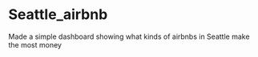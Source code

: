 # Seattle_airbnb

Made a simple dashboard showing what kinds of airbnbs in Seattle make the most money
